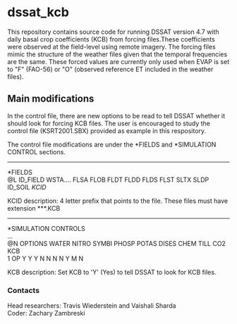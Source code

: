# dssat_kcb

This repository contains source code for running DSSAT version 4.7 with daily basal crop coefficients (KCB) from forcing files.These coefficients were observed at the field-level using remote imagery. The forcing files mimic the structure of the weather files given that the temporal frequencies are the same. These forced values are currently only used when EVAP is set to "F" (FAO-56) or "O" (observed reference ET included in the weather files).

## Main modifications

In the control file, there are new options to be read to tell DSSAT whether it should look for forcing KCB files. The user is encouraged to study the control file (KSRT2001.SBX) provided as example in this respository. </br>

The control file modifications are under the *FIELDS and *SIMULATION CONTROL sections.

-------

*FIELDS <br/>
@L ID_FIELD WSTA....  FLSA  FLOB  FLDT  FLDD  FLDS  FLST SLTX  SLDP  ID_SOIL    *KCID* </br>

KCID description: 4 letter prefix that points to the file. These files must have extension ***.KCB

-------

*SIMULATION CONTROLS <br/>
...</br>
@N OPTIONS     WATER NITRO SYMBI PHOSP POTAS DISES  CHEM  TILL   CO2   KCB <br/>
 1 OP              Y     Y     Y     N     N     N     N     Y     M     N </br>
 
KCB description: Set KCB to 'Y' (Yes) to tell DSSAT to look for KCB files. 


### Contacts

Head researchers: Travis Wiederstein and Vaishali Sharda </br>
Coder: Zachary Zambreski
